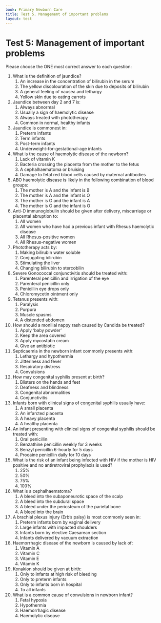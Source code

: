 ```yaml
---
book: Primary Newborn Care
title: Test 5. Management of important problems
layout: test
---
```


# Test 5: Management of important problems

Please choose the ONE most correct answer to each question:

1.	What is the definition of jaundice?
	1.	An increase in the concentration of bilirubin in the serum
	1.	The yellow discolouration of the skin due to deposits of bilirubin
	1.	A general feeling of nausea and lethargy
	1.	Yellow skin due to eating carrots
2.	Jaundice between day 2 and 7 is:
	1.	Always abnormal
	1.	Usually a sign of haemolytic disease
	1.	Always treated with phototherapy
	1.	Common in normal, healthy infants
3.	Jaundice is commonest in:
	1.	Preterm infants
	1.	Term infants
	1.	Post-term infants
	1.	Underweight-for-gestational-age infants
4.	What is the cause of haemolytic disease of the newborn?
	1.	Lack of vitamin K
	1.	Bacteria crossing the placenta from the mother to the fetus
	1.	A cephalhaematoma or bruising
	1.	Damage to fetal red blood cells caused by maternal antibodies
5.	ABO haemolytic disease is likely in the following combination of blood groups:
	1.	The mother is A and the infant is B
	1.	The mother is A and the infant is O
	1.	The mother is O and the infant is A
	1.	The mother is O and the infant is O
6.	Anti-D immunoglobulin should be given after delivery, miscarriage or placental abruption to:
	1.	All women
	1.	All women who have had a previous infant with Rhesus haemolytic disease
	1.	All Rhesus-positive women
	1.	All Rhesus-negative women
7.	Phototherapy acts by:
	1.	Making bilirubin water soluble
	1.	Conjugating bilirubin
	1.	Stimulating the liver
	1.	Changing bilirubin to stercobilin
8.	Severe Gonococcal conjunctivitis should be treated with:
	1.	Parenteral penicillin and irrigation of the eye
	1.	Parenteral penicillin only
	1.	Penicillin eye drops only
	1.	Chloromycetin ointment only
9.	Tetanus presents with:
	1.	Paralysis
	1.	Purpura
	1.	Muscle spasms
	1.	A distended abdomen
10.	How should a monilial nappy rash caused by Candida be treated?
	1.	Apply ‘baby powder’
	1.	Keep the area covered
	1.	Apply mycostatin cream
	1.	Give an antibiotic
11.	Septicaemia in the newborn infant commonly presents with:
	1.	Lethargy and hypothermia
	1.	Jitteriness and fever
	1.	Respiratory distress
	1.	Convulsions
12.	How may congenital syphilis present at birth?
	1.	Blisters on the hands and feet
	1.	Deafness and blindness
	1.	Congenital abnormalities
	1.	Conjunctivitis
13.	Infants born with clinical signs of congenital syphilis usually have:
	1.	A small placenta
	1.	An infarcted placenta
	1.	A heavy placenta
	1.	A healthy placenta
14.	An infant presenting with clinical signs of congenital syphilis should be treated with:
	1.	Oral penicillin
	1.	Benzathine penicillin weekly for 3 weeks
	1.	Benzyl penicillin 6-hourly for 5 days
	1.	Procaine penicillin daily for 10 days
15.	What is the risk of an infant being infected with HIV if the mother is HIV positive and no antiretroviral prophylaxis is used?
	1.	25%
	1.	50%
	1.	75%
	1.	100%
16.	What is a cephalhaematoma?
	1.	A bleed into the subaponeurotic space of the scalp
	1.	A bleed into the subdural space
	1.	A bleed under the periosteum of the parietal bone
	1.	A bleed into the brain
17.	A brachial plexus injury (Erb’s palsy) is most commonly seen in:
	1.	Preterm infants born by vaginal delivery
	1.	Large infants with impacted shoulders
	1.	Infants born by elective Caesarean section
	1.	Infants delivered by vacuum extraction
18.	Haemorrhagic disease of the newborn is caused by lack of:
	1.	Vitamin A
	1.	Vitamin C
	1.	Vitamin E
	1.	Vitamin K
19.	Konakion should be given at birth:
	1.	Only to infants at high risk of bleeding
	1.	Only to preterm infants
	1.	Only to infants born in hospital
	1.	To all infants
20.	What is a common cause of convulsions in newborn infant?
	1.	Fetal hypoxia
	1.	Hypothermia
	1.	Haemorrhagic disease
	1.	Haemolytic disease
